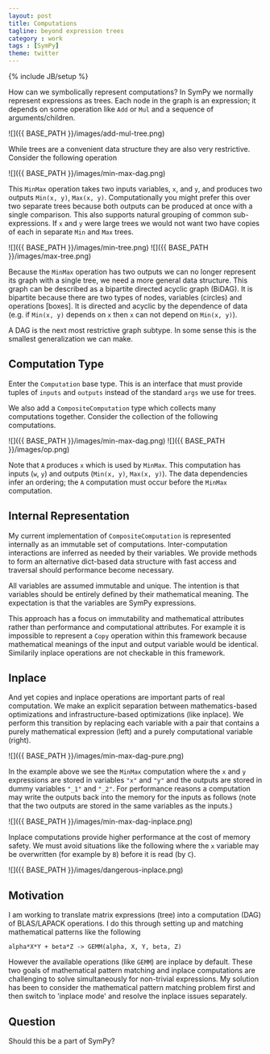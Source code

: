 ```yaml
---
layout: post
title: Computations
tagline: beyond expression trees
category : work
tags : [SymPy]
theme: twitter
---
```

{% include JB/setup %}

How can we symbolically represent computations? In SymPy we normally represent expressions as trees.  Each node in the graph is an expression; it depends on some operation like `Add` or `Mul` and a sequence of arguments/children.

![]({{ BASE_PATH }}/images/add-mul-tree.png)

While trees are a convenient data structure they are also very restrictive. Consider the following operation

![]({{ BASE_PATH }}/images/min-max-dag.png)

This `MinMax` operation takes two inputs variables, `x`, and `y`, and produces two outputs `Min(x, y)`, `Max(x, y)`.  Computationally you might prefer this over two separate trees because both outputs can be produced at once with a single comparison.  This also supports natural grouping of common sub-expressions.  If `x` and `y` were large trees we would not want two have copies of each in separate `Min` and `Max` trees.

![]({{ BASE_PATH }}/images/min-tree.png)
![]({{ BASE_PATH }}/images/max-tree.png)

Because the `MinMax` operation has two outputs we can no longer represent its graph with a single tree, we need a more general data structure.  This graph can be described as a bipartite directed acyclic graph (BiDAG).  It is bipartite because there are two types of nodes, variables (circles) and operations \[boxes\].  It is directed and acyclic by the dependence of data (e.g. if `Min(x, y)` depends on `x` then `x` can not depend on `Min(x, y)`).

A DAG is the next most restrictive graph subtype.  In some sense this is the smallest generalization we can make.

Computation Type
----------------

Enter the `Computation` base type.  This is an interface that must provide tuples of `inputs` and `outputs` instead of the standard `args` we use for trees.

We also add a `CompositeComputation` type which collects many computations together.  Consider the collection of the following computations.

![]({{ BASE_PATH }}/images/min-max-dag.png)
![]({{ BASE_PATH }}/images/op.png)

Note that `A` produces `x` which is used by `MinMax`.  This computation has inputs (`w`, `y`) and outputs (`Min(x, y)`, `Max(x, y)`).  The data dependencies infer an ordering; the `A` computation must occur before the `MinMax` computation.

Internal Representation
-----------------------

My current implementation of `CompositeComputation` is represented internally as an immutable set of computations.  Inter-computation interactions are inferred as needed by their variables.  We provide methods to form an alternative dict-based data structure with fast access and traversal should performance become necessary.

All variables are assumed immutable and unique.  The intention is that variables should be entirely defined by their mathematical meaning.  The expectation is that the variables are SymPy expressions.

This approach has a focus on immutability and mathematical attributes rather than performance and computational attributes.  For example it is impossible to represent a `Copy` operation within this framework because mathematical meanings of the input and output variable would be identical.  Similarily inplace operations are not checkable in this framework.

Inplace
-------

And yet copies and inplace operations are important parts of real computation.  We make an explicit separation between mathematics-based optimizations and infrastructure-based optimizations (like inplace).  We perform this transition by replacing each variable with a pair that contains a purely mathematical expression (left)  and a purely computational variable (right).

![]({{ BASE_PATH }}/images/min-max-dag-pure.png)

In the example above we see the `MinMax` computation where the `x` and `y` expressions are stored in variables `"x"` and `"y"` and the outputs are stored in dummy variables `"_1"` and `"_2"`.  For performance reasons a computation may write the outputs back into the memory for the inputs as follows (note that the two outputs are stored in the same variables as the inputs.)

![]({{ BASE_PATH }}/images/min-max-dag-inplace.png)

Inplace computations provide higher performance at the cost of memory safety.  We must avoid situations like the following where the `x` variable may be overwritten (for example by `B`) before it is read (by `C`).

![]({{ BASE_PATH }}/images/dangerous-inplace.png)

Motivation
----------

I am working to translate matrix expressions (tree) into a computation (DAG) of BLAS/LAPACK operations.  I do this through setting up and matching mathematical patterns like the following

    alpha*X*Y + beta*Z -> GEMM(alpha, X, Y, beta, Z)

However the available operations (like `GEMM`) are inplace by default.  These two goals of mathematical pattern matching and inplace computations are challenging to solve simultaneously for non-trivial expressions.  My solution has been to consider the mathematical pattern matching problem first and then switch to 'inplace mode' and resolve the inplace issues separately.

Question
--------

Should this be a part of SymPy?
